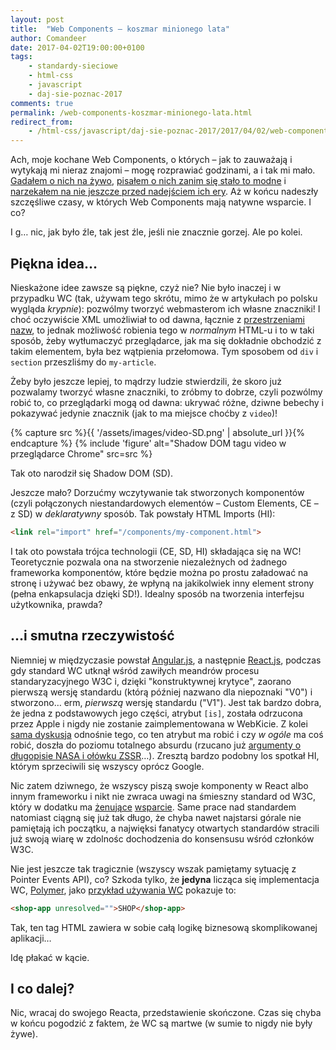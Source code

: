 ```yaml
---
layout: post
title:  "Web Components – koszmar minionego lata"
author: Comandeer
date: 2017-04-02T19:00:00+0100
tags:
    - standardy-sieciowe
    - html-css
    - javascript
    - daj-sie-poznac-2017
comments: true
permalink: /web-components-koszmar-minionego-lata.html
redirect_from:
    - /html-css/javascript/daj-sie-poznac-2017/2017/04/02/web-components-koszmar-minionego-lata.html
---
```


Ach, moje kochane Web Components, o których – jak to zauważają i wytykają mi nieraz znajomi – mogę rozprawiać godzinami, a i tak mi mało. [Gadałem o nich na żywo](http://comandeer.github.io/web-components-slides/), [pisałem o nich zanim się stało to modne](http://webroad.pl/javascript/3505-web-components) i [narzekałem na nie jeszcze przed nadejściem ich ery](http://tutorials.comandeer.pl/polymer.html). Aż w końcu nadeszły szczęśliwe czasy, w których Web Components mają natywne wsparcie. I co?

I g… nic, jak było źle, tak jest źle, jeśli nie znacznie gorzej. Ale po kolei.

## Piękna idea…

Nieskażone idee zawsze są piękne, czyż nie? Nie było inaczej i w przypadku WC (tak, używam tego skrótu, mimo że w artykułach po polsku wygląda _krypnie_): pozwólmy tworzyć webmasterom ich własne znaczniki! I choć oczywiście XML umożliwiał to od dawna, łącznie z [przestrzeniami nazw](https://developer.mozilla.org/en/docs/Namespaces), to jednak możliwość robienia tego w _normalnym_ HTML-u i to w taki sposób, żeby wytłumaczyć przeglądarce, jak ma się dokładnie obchodzić z takim elementem, była bez wątpienia przełomowa. Tym sposobem od `div` i `section` przeszliśmy do `my-article`.

Żeby było jeszcze lepiej, to mądrzy ludzie stwierdzili, że skoro już pozwalamy tworzyć własne znaczniki, to zróbmy to dobrze, czyli pozwólmy robić to, co przeglądarki mogą od dawna: ukrywać różne, dziwne bebechy i pokazywać jedynie znacznik (jak to ma miejsce choćby z `video`)!

{% capture src %}{{ '/assets/images/video-SD.png' | absolute_url }}{% endcapture %}
{% include 'figure' alt="Shadow DOM tagu video w przeglądarce Chrome" src=src %}

Tak oto narodził się Shadow DOM (SD).

Jeszcze mało? Dorzućmy wczytywanie tak stworzonych komponentów (czyli połączonych niestandardowych elementów – Custom Elements, CE – z SD) w _deklaratywny_ sposób. Tak powstały HTML Imports (HI):

```html
<link rel="import" href="/components/my-component.html">
```

I tak oto powstała trójca technologii (CE, SD, HI) składająca się na WC! Teoretycznie pozwala ona na stworzenie niezależnych od żadnego frameworka komponentów, które będzie można po prostu załadować na stronę i używać bez obawy, że wpłyną na jakikolwiek inny element strony (pełna enkapsulacja dzięki SD!). Idealny sposób na tworzenia interfejsu użytkownika, prawda?

## …i smutna rzeczywistość

Niemniej w międzyczasie powstał [Angular.js](http://www.webkrytyk.pl/2014/12/12/moja-prawda-o-angular-js/), a następnie [React.js](https://facebook.github.io/react/), podczas gdy standard WC utknął wśród zawiłych meandrów procesu standaryzacyjnego W3C i, dzięki "konstruktywnej krytyce", zaorano pierwszą wersję standardu (którą później nazwano dla niepoznaki "V0") i stworzono… erm, _pierwszą_ wersję standardu ("V1"). Jest tak bardzo dobra, że jedna z podstawowych jego części, atrybut `[is]`, została odrzucona przez Apple i nigdy nie zostanie zaimplementowana w WebKicie. Z kolei  [sama dyskusja](https://github.com/w3c/webcomponents/issues/509) odnośnie tego, co ten atrybut ma robić i czy _w ogóle_ ma coś robić, doszła do poziomu totalnego absurdu (rzucano już [argumenty o długopisie NASA i ołówku ZSSR](https://github.com/w3c/webcomponents/issues/509#issuecomment-265542471)…). Zresztą bardzo podobny los spotkał HI, którym sprzeciwili się wszyscy oprócz Google.

Nic zatem dziwnego, że wszyscy piszą swoje komponenty w React albo innym frameworku i nikt nie zwraca uwagi na śmieszny standard od W3C, który w dodatku ma [żenujące](http://caniuse.com/#feat=custom-elementsv1) [wsparcie](http://caniuse.com/#feat=shadowdomv1). Same prace nad standardem natomiast ciągną się już tak długo, że chyba nawet najstarsi górale nie pamiętają ich początku, a najwięksi fanatycy otwartych standardów stracili już swoją wiarę w zdolnośc dochodzenia do konsensusu wśród członków W3C.

Nie jest jeszcze tak tragicznie (wszyscy wszak pamiętamy sytuację z Pointer Events API), co? Szkoda tylko, że **jedyna** licząca się implementacja WC, [Polymer](https://www.polymer-project.org/), jako [przykład używania WC](https://shop.polymer-project.org/) pokazuje to:

```html
<shop-app unresolved="">SHOP</shop-app>
```

Tak, ten tag HTML zawiera w sobie całą logikę biznesową skomplikowanej aplikacji…

Idę płakać w kącie.

## I co dalej?

Nic, wracaj do swojego Reacta, przedstawienie skończone. Czas się chyba w końcu pogodzić z faktem, że WC są martwe (w sumie to nigdy nie były żywe).
